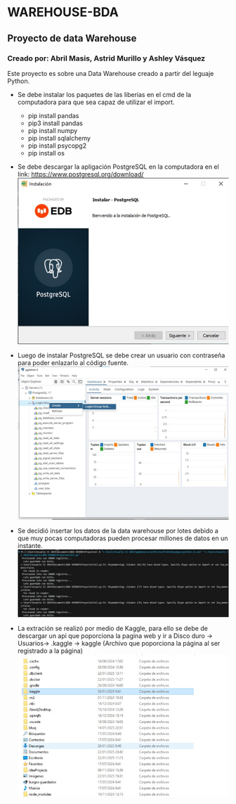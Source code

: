# WAREHOUSE-BDA
## Proyecto de data Warehouse 
### Creado por: Abril Masis, Astrid Murillo y Ashley Vásquez

Este proyecto es sobre una Data Warehouse creado a partir del leguaje Python. 
* Se debe instalar los paquetes de las liberias en el cmd de la computadora para que sea capaz de utilizar el import.
   - pip install pandas
   - pip3 install pandas
   - pip install numpy
   - pip install sqlalchemy
   - pip install psycopg2
   - pip install os

* Se debe descargar la apligación PostgreSQL en la computadora en el link: https://www.postgresql.org/download/
![]( https://github.com/AstridYazz/Lab-2/blob/main/PostgreSQL.jpg)

* Luego de instalar PostgreSQL se debe crear un usuario con contraseña para poder enlazarlo al código fuente.
![]( https://github.com/AstridYazz/Lab-2/blob/main/usuario.jpg)

* Se decidió insertar los datos de la data warehouse por lotes debido a que muy pocas computadoras pueden procesar millones de datos en un instante.
![](https://github.com/AstridYazz/Lab-2/blob/main/lote.jpg)

* La extración se realizó por medio de Kaggle, para ello se debe de descargar un api que poporciona la pagina web y ir a Disco duro -> Usuarios-> .kaggle -> kaggle (Archivo que poporciona la página al ser registrado a la página)
![](https://github.com/AstridYazz/Lab-2/blob/main/.kaggle.jpeg)

  




